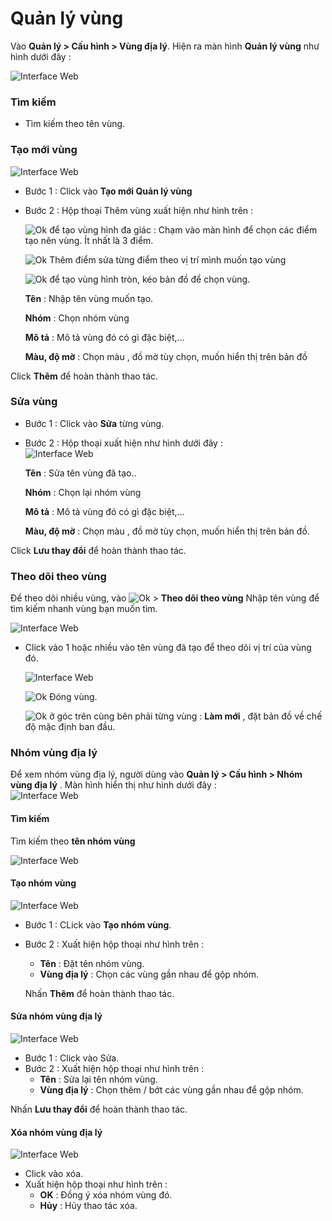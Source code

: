 # Quản lý vùng

<div id="manage-region">
</div>

 Vào **Quản lý > Cấu hình > Vùng địa lý**. Hiện ra màn hình **Quản lý vùng** như hình dưới đây : 

<span style="display:block;text-align:left">![Interface Web](/docs/assets/images/web-interface/map/manage-region-1.png)

### Tìm kiếm 
* Tìm kiếm theo tên vùng.

### Tạo mới vùng 

<span style="display:block;text-align:left">![Interface Web](/docs/assets/images/web-interface/map/add-region-3.png)

* Bước 1 :  Click vào **Tạo mới Quản lý vùng** 
* Bước 2 : Hộp thoại Thêm vùng xuất hiện như hình trên :

    <span class="icon-left svg-filter-info">![Ok](/docs/assets/images/web-interface/icon/SVG/polygon.svg)  để tạo vùng hình đa giác : Chạm vào màn  hình để chọn các điểm tạo nên vùng. Ít nhất là 3 điểm.

    <span class="icon-left svg-filter-info">![Ok](/docs/assets/images/web-interface/icon/SVG/square-full.svg) Thêm điểm sửa từng điểm theo vị trí mình muốn tạo vùng

    <span class="icon-left svg-filter-info">![Ok](/docs/assets/images/web-interface/icon/SVG/circle1.svg)  để tạo vùng hình tròn, kéo bản đồ để chọn vùng. 

    **Tên** : Nhập tên vùng muốn tạo.

    **Nhóm** : Chọn nhóm vùng 

    **Mô tả** : Mô tả vùng đó có gì đặc biệt,...

    **Màu, độ mờ** : Chọn màu , đồ mờ tùy chọn, muốn hiển thị trên bản đồ

Click **Thêm** để hoàn thành thao tác.

### Sửa vùng 

- Bước 1 : Click vào **Sửa** từng vùng.

- Bước 2 : Hộp thoại xuất hiện như hình dưới đây :
     <span style="display:block;text-align:left">![Interface Web](/docs/assets/images/web-interface/map/edit-region-3.png)

    **Tên** : Sửa tên vùng đã tạo..

    **Nhóm** : Chọn lại nhóm vùng 

    **Mô tả** : Mô tả vùng đó có gì đặc biệt,...
    
    **Màu, độ mờ** : Chọn màu , đồ mờ tùy chọn, muốn hiển thị trên bản đồ.
 
Click **Lưu thay đổi** để hoàn thành thao tác.

### Theo dõi theo vùng
Để theo dõi nhiều vùng, vào  <span class="icon-left svg-filter-tick">![Ok](/docs/assets/images/web-interface/icon/SVG/icons8-maintenance.svg) > **Theo dõi theo vùng**
 Nhập tên vùng để tìm kiếm nhanh vùng bạn muốn tìm.

 <span style="display:block;text-align:left">![Interface Web](/docs/assets/images/web-interface/map/track-area.jpg)

* Click vào 1 hoặc nhiều vào tên vùng đã tạo để theo dõi vị trí của vùng đó.

    <span style="display:block;text-align:left">![Interface Web](/docs/assets/images/web-interface/map/track-area-1.jpg)

    <span class="icon-left svg-filter-tick">![Ok](/docs/assets/images/web-interface/icon/SVG/times.svg)  Đóng vùng.

    <span class="icon-left svg-filter-info">![Ok](/docs/assets/images/web-interface/icon/SVG/direction-arrow-fit.svg) ở góc trên cùng bên phải  từng vùng : **Làm mới** , đặt bản đồ về chế độ mặc định ban đầu.

### Nhóm vùng địa lý

Để xem nhóm vùng địa lý, người dùng vào **Quản lý > Cấu hình > Nhóm vùng địa lý** . Màn hình hiển thị như hình dưới đây :
<span style="display:block;text-align:left">![Interface Web](/docs/assets/images/web-interface/map/regional-groups.jpg)


 #### Tìm kiếm 
 Tìm kiếm theo **tên nhóm vùng**

 <span style="display:block;text-align:left">![Interface Web](/docs/assets/images/web-interface/map/search-regional-groups.jpg)

#### Tạo nhóm vùng 

<span style="display:block;text-align:left">![Interface Web](/docs/assets/images/web-interface/map/add-regional-groups.jpg)

* Bước 1 : CLick vào **Tạo nhóm vùng**.
* Bước 2 : Xuất hiện hộp thoại như hình trên :
    * **Tên** : Đặt tên nhóm vùng.
    * **Vùng địa lý** : Chọn các vùng gần nhau để gộp nhóm.

    Nhấn **Thêm** để hoàn thành thao tác.
    
#### Sửa nhóm vùng địa lý

<span style="display:block;text-align:left">![Interface Web](/docs/assets/images/web-interface/map/edit-regional-groups.jpg)

- Bước 1 : Click vào Sửa.
- Bước 2 : Xuất hiện hộp thoại như hình trên :
    * **Tên** : Sửa lại tên nhóm vùng.
    * **Vùng địa lý** : Chọn thêm / bớt các vùng gần nhau để gộp nhóm.

 Nhấn **Lưu thay đổi** để hoàn thành thao tác.
#### Xóa nhóm vùng địa lý
 
 <span style="display:block;text-align:left">![Interface Web](/docs/assets/images/web-interface/map/delete-regional-groups.jpg)

* Click vào xóa.
* Xuất hiện hộp thoại như hình trên :
    - **OK** : Đồng ý xóa nhóm vùng đó.
    - **Hủy** : Hủy thao tác xóa.



